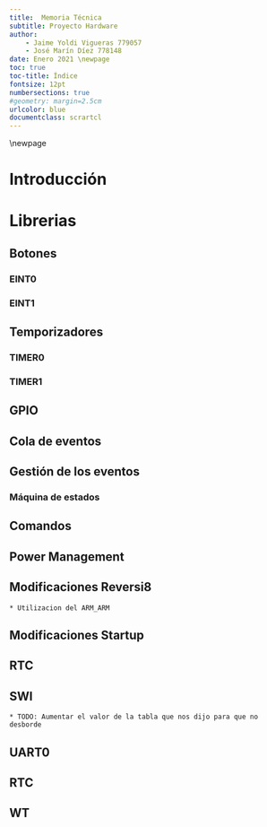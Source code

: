 ```yaml
---
title:  Memoria Técnica
subtitle: Proyecto Hardware
author:   
    - Jaime Yoldi Vigueras 779057
    - José Marín Díez 778148
date: Enero 2021 \newpage
toc: true
toc-title: Índice
fontsize: 12pt
numbersections: true
#geometry: margin=2.5cm
urlcolor: blue
documentclass: scrartcl
---
```

\newpage

# Introducción
# Librerias
## Botones
### EINT0
### EINT1
## Temporizadores
### TIMER0
### TIMER1
## GPIO
## Cola de eventos
## Gestión de los eventos
### Máquina de estados
## Comandos
## Power Management
## Modificaciones Reversi8
    * Utilizacion del ARM_ARM
## Modificaciones Startup
## RTC
## SWI
    * TODO: Aumentar el valor de la tabla que nos dijo para que no desborde
## UART0
## RTC
## WT
